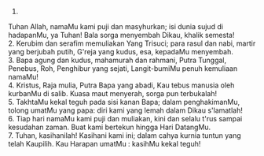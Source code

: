 1.
Tuhan Allah, namaMu kami puji dan masyhurkan;
isi dunia sujud di hadapanMu, ya Tuhan!
Bala sorga menyembah Dikau, khalik semesta!
<br>
2.
Kerubim dan serafim memuliakan Yang Trisuci;
para rasul dan nabi, martir yang berjubah putih,
G'reja yang kudus, esa, kepadaMu menyembah.
<br>
3.
Bapa agung dan kudus, mahamurah dan rahmani,
Putra Tunggal, Penebus, Roh, Penghibur yang sejati,
Langit-bumiMu penuh kemuliaan namaMu!
<br>
4.
Kristus, Raja mulia, Putra Bapa yang abadi,
Kau tebus manusia oleh kurbanMu di salib.
Kuasa maut menyerah, sorga pun terbukalah!
<br>
5.
TakhtaMu kekal teguh pada sisi kanan Bapa;
dalam penghakimanMu, tolong umatMu yang papa:
diri kami yang lemah dalam Dikau s'lamatlah!
<br>
6.
Tiap hari namaMu kami puji dan muliakan,
kini dan selalu t'rus sampai kesudahan zaman.
Buat kami bertekun hingga Hari DatangMu.
<br>
7.
Tuhan, kasihanilah! Kasihani kami ini;
dalam cahya kurnia tuntun yang telah Kaupilih.
Kau Harapan umatMu : kasihMu kekal teguh!
